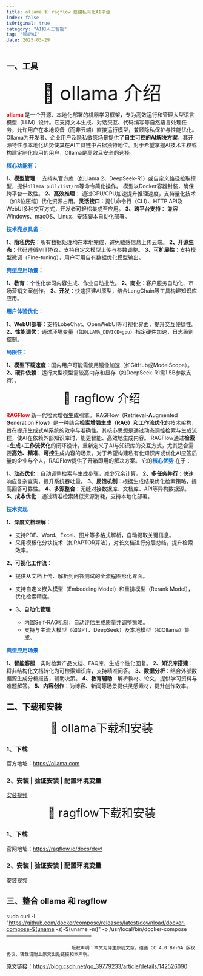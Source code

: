 ```yaml
---
title: ollama 和 ragflow 搭建私有化AI平台
index: false
isOriginal: true
category: "AI和人工智能"
tag: "智能AI"
date: 2025-03-29
---
```


## 一、工具

<div style="text-align: center; font-size: 50px"> 🍍 ollama 介绍 </div>

<span style="color: red; font-weight:bold"> ollama </span> 是一个开源、本地化部署的机器学习框架，专为高效运行和管理大型语言模型（LLM）设计。它支持文本生成、对话交互、代码编写等自然语言处理任务，允许用户在本地设备（而非云端）直接运行模型，兼顾隐私保护与性能优化。
Ollama为开发者、企业用户及隐私敏感场景提供了**自主可控的AI解决方案**，其开源特性与本地化优势使其在AI工具链中占据独特地位。对于希望掌握AI技术主权或构建定制化应用的用户，Ollama是高效且安全的选择。

<div style="color: #096dd9; font-weight:bold">核心功能有：</div>

**1、模型管理**： 支持从官方库（如Llama 2、DeepSeek-R1）或自定义路径拉取模型，提供`ollama pull/list/rm`等命令简化操作。 模型以Docker容器封装，确保跨平台一致性。
**2、高效推理**： 通过GPU/CPU加速提升推理速度，支持量化技术（如8位压缩）优化资源占用。**灵活接口**：提供命令行（CLI）、HTTP API及WebUI多种交互方式，开发者可轻松集成至应用。
**3、跨平台支持**： 兼容Windows、macOS、Linux，安装脚本自动化部署。

<div style="color: #096dd9 ; font-weight:bold">技术亮点具备：</div>

**1、隐私优先**：所有数据处理均在本地完成，避免敏感信息上传云端。
**2、开源生态**：代码遵循MIT协议，支持自定义模型上传与参数调整。
**3、可扩展性**：支持模型微调（Fine-tuning），用户可用自有数据优化模型输出。

<div style="color: #096dd9 ; font-weight:bold">典型应用场景：</div>

**1、教育**：个性化学习内容生成、作业自动批改。
**2、商业**：客户服务自动化、市场营销文案创作。
**3、开发**：快速搭建AI原型，结合LangChain等工具构建知识库应用。

<div style="color: #096dd9 ; font-weight:bold">用户体验优化：</div>

**1、WebUI部署**：支持LobeChat、OpenWebUI等可视化界面，提升交互便捷性。
**2、性能调优**：通过环境变量（如`OLLAMA_DEVICE=gpu`）指定硬件加速，日志级别控制。

<div style="color: #096dd9 ; font-weight:bold">局限性：</div>

**1、模型下载速度**：国内用户可能需使用镜像加速（如GitHub或ModelScope）。
**2、硬件依赖**：运行大型模型需较高内存和显存（如DeepSeek-R1需1.5B参数支持）。

<div style="text-align: center; font-size: 30px"> 🍍 ragflow 介绍 </div>

<span style="color: red; font-weight:bold"> RAGFlow </span>新一代检索增强生成引擎。
RAGFlow（**R**etrieval-**A**ugmented **G**eneration **Flow**）是一种结合**检索增强生成（RAG）**和**工作流优化**的技术架构，旨在提升生成式AI系统的效率与准确性。其核心思想是通过动态调控检索与生成流程，使AI在依赖外部知识库时，能更智能、高效地生成内容。
RAGFlow通过**检索+生成+工作流优化**的闭环设计，重新定义了AI与知识库的交互方式，尤其适合需要**高效、精准、可控**生成内容的场景。对于希望构建私有化知识库或优化AI应答质量的企业与个人，RAGFlow提供了开箱即用的解决方案。
它的<span style="color: #096dd9 ; font-weight:bold">核心优势</span> 在于：

**1、动态优化**：自动调整检索与生成步骤，减少冗余计算。
**2、多任务并行**：快速响应复杂查询，提升系统吞吐量。
**3、反馈机制**：根据生成结果优化检索策略，提高回答可靠性。
**4、多源整合**：无缝对接数据库、文档库、API等异构数据源。
**5、成本优化**：通过精准检索降低资源消耗，支持本地化部署。

<div style="color: #096dd9 ; font-weight:bold">技术实现</div>

**1、深度文档理解**：
  - 支持PDF、Word、Excel、图片等多格式解析，自动提取关键信息。
  - 采用模板化分块技术（如RAPTOR算法），对长文档进行分层总结，提升检索效率。

**2、可视化工作流**：
  - 提供从文档上传、解析到问答测试的全流程图形化界面。
  - 支持自定义嵌入模型（Embedding Model）和重排模型（Rerank Model），优化检索精度。

- **3、自动化管理**：
  - 内置Self-RAG机制，自动评估生成质量并调整策略。
  - 支持与主流大模型（如GPT、DeepSeek）及本地模型（如Ollama）集成。

<div style="color: #096dd9 ; font-weight:bold">典型应用场景</div>

**1、智能客服**：实时检索产品文档、FAQ库，生成个性化回复。
**2、知识库搭建**：将非结构化文档转化为可检索知识库，支持精准问答。
**3、数据分析**：结合外部数据源生成分析报告，辅助决策。
**4、教育辅助**：解析教材、论文，提供学习资料与难题解答。
**5、内容创作**：为博客、新闻等场景提供灵感素材，提升创作效率。

## 二、下载和安装

<div style="text-align: center; font-size: 30px"> 🔱 ollama下载和安装 </div>

### 1、下载

官方地址：https://ollama.com

### 2、安装 | 验证安装 | 配置环境变量

[安装视频](./videos/ollama.mp4)

<div style="text-align: center; font-size: 30px"> 🔱 ragflow下载和安装 </div>

### 1、下载

官网地址：https://ragflow.io/docs/dev/

### 2、安装 | 验证安装 | 配置环境变量

[安装视频](./videos/ollama.mp4)


## 三、整合 ollama 和 ragflow 

sudo curl -L "https://github.com/docker/compose/releases/latest/download/docker-compose-$(uname -s)-$(uname -m)" -o /usr/local/bin/docker-compose
————————————————

                            版权声明：本文为博主原创文章，遵循 CC 4.0 BY-SA 版权协议，转载请附上原文出处链接和本声明。

原文链接：https://blog.csdn.net/qq_39779233/article/details/142526090
